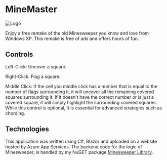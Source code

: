 # MineMaster
![Logo](https://github.com/Shailosingh/MineMaster/assets/52577016/2cb4c45e-9962-4edb-a0c0-6c377491aa29)

Enjoy a free remake of the old Minesweeper you know and love from Windows XP. This remake is free of ads and offers hours of fun.

## Controls
Left-Click: Uncover a square.

Right-Click: Flag a square.

Middle Click: If the cell you middle click has a number that is equal to the number of flags surrounding it, it will uncover all the remaining covered squares surrounding it.
If it doesn't have the correct number or is just a covered square, it will simply highlight the surrounding covered squares. While this control is optional, it is
essential for advanced strategies such as chording.

## Technologies
This application was written using C#, Blazor and uploaded on a website hosted by Azure App Services. The backend code for the logic of Minesweeper, is handled by my NuGET package 
[Minesweeper Library](https://github.com/Shailosingh/MinesweeperLibrary).
